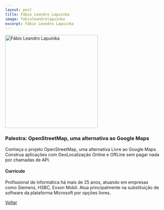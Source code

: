 ```yaml
---
layout: post
title: Fábio Leandro Lapuinka
image: fabioleandrolapuinka
excerpt: Fábio Leandro Lapuinka
---
```

<p><img src="{{ site.baseurl }}/convidados/{{ page.image }}.jpg" alt="Fábio Leandro Lapuinka" height="300" width="300"></p>

### Palestra: OpenStreetMap, uma alternativa ao Google Maps

Conheça o projeto OpenStreetMap, uma alternativa Livre ao Google Maps. Construa aplicações com GeoLocalização Online e OffLine sem pagar nada por chamadas de API.

#### Currículo

Profissional de informática há mais de 25 anos, atuando em empresas como Siemens, HSBC, Exxon Mobil. Atua principalmente na substituição de software da plataforma Microsoft por opções livres.

<a href="{{ site.baseurl }}/index.html">Voltar</a>


